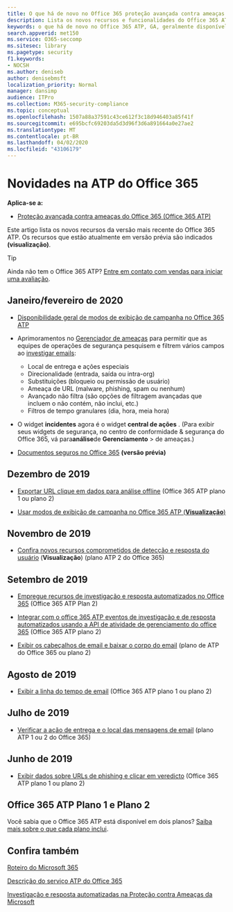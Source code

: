 ```yaml
---
title: O que há de novo no Office 365 proteção avançada contra ameaças
description: Lista os novos recursos e funcionalidades do Office 365 ATP
keywords: o que há de novo no Office 365 ATP, GA, geralmente disponível, recursos, disponível, novo
search.appverid: met150
ms.service: O365-seccomp
ms.sitesec: library
ms.pagetype: security
f1.keywords:
- NOCSH
ms.author: deniseb
author: denisebmsft
localization_priority: Normal
manager: dansimp
audience: ITPro
ms.collection: M365-security-compliance
ms.topic: conceptual
ms.openlocfilehash: 1507a88a37591c43ce612f3c18d946403a85f41f
ms.sourcegitcommit: e695bcfc69203da5d3d96f3d6a891664a0e27ae2
ms.translationtype: MT
ms.contentlocale: pt-BR
ms.lasthandoff: 04/02/2020
ms.locfileid: "43106179"
---
```

# <a name="whats-new-in-office-365-atp"></a>Novidades na ATP do Office 365

**Aplica-se a:**

- [Proteção avançada contra ameaças do Office 365 (Office 365 ATP)](office-365-atp.md)

Este artigo lista os novos recursos da versão mais recente do Office 365 ATP. Os recursos que estão atualmente em versão prévia são indicados **(visualização)**.

> [!TIP]
> Ainda não tem o Office 365 ATP? [Entre em contato com vendas para iniciar uma avaliação](https://go.microsoft.com/fwlink/p/?LinkId=518644).

## <a name="januaryfebruary-2020"></a>Janeiro/fevereiro de 2020

- [Disponibilidade geral de modos de exibição de campanha no Office 365 ATP](campaigns.md)
- Aprimoramentos no [Gerenciador de ameaças](threat-explorer.md) para permitir que as equipes de operações de segurança pesquisem e filtrem vários campos ao [investigar emails](investigate-malicious-email-that-was-delivered.md):
    - Local de entrega e ações especiais
    - Direcionalidade (entrada, saída ou intra-org)
    - Substituições (bloqueio ou permissão de usuário)
    - Ameaça de URL (malware, phishing, spam ou nenhum)
    - Avançado não filtra (são opções de filtragem avançadas que incluem o não contém, não inclui, etc.)
    - Filtros de tempo granulares (dia, hora, meia hora) 

- O widget **incidentes** agora é o widget **central de ações** . (Para exibir seus widgets de segurança, no centro de conformidade & segurança do Office 365, vá para**análise**de **Gerenciamento** > de ameaças.)

- [Documentos seguros no Office 365](https://docs.microsoft.com/microsoft-365/security/office-365-security/safe-docs) **(versão prévia)**

## <a name="december-2019"></a>Dezembro de 2019

- [Exportar URL clique em dados para análise offline](threat-explorer.md#new-features-in-threat-explorer-and-real-time-detections) (Office 365 ATP plano 1 ou plano 2)

- [Usar modos de exibição de campanha no Office 365 ATP (**Visualização**)](campaigns.md)

## <a name="november-2019"></a>Novembro de 2019

- [Confira novos recursos comprometidos de detecção e resposta do usuário](address-compromised-users-quickly.md) (**Visualização**) (plano ATP 2 do Office 365)

## <a name="september-2019"></a>Setembro de 2019

- [Empregue recursos de investigação e resposta automatizados no Office 365](automated-investigation-response-office.md) (Office 365 ATP Plan 2)

- [Integrar com o office 365 ATP eventos de investigação e de resposta automatizados usando a API de atividade de gerenciamento do office 365](https://docs.microsoft.com/office/office-365-management-api/office-365-management-activity-api-schema#office-365-advanced-threat-protection-and-threat-investigation-and-response-schema) (Office 365 ATP plano 2)

- [Exibir os cabeçalhos de email e baixar o corpo do email](investigate-malicious-email-that-was-delivered.md) (plano de ATP do Office 365 ou plano 2)

## <a name="august-2019"></a>Agosto de 2019

- [Exibir a linha do tempo de email](investigate-malicious-email-that-was-delivered.md#view-the-timeline-of-your-email) (Office 365 ATP plano 1 ou plano 2)

## <a name="july-2019"></a>Julho de 2019

- [Verificar a ação de entrega e o local das mensagens de email](investigate-malicious-email-that-was-delivered.md#check-the-delivery-action-and-location) (plano ATP 1 ou 2 do Office 365)

## <a name="june-2019"></a>Junho de 2019

- [Exibir dados sobre URLs de phishing e clicar em veredicto](threat-explorer.md#view-data-about-phishing-urls-and-click-verdict) (Office 365 ATP plano 1 ou plano 2)

## <a name="office-365-atp-plan-1-and-plan-2"></a>Office 365 ATP Plano 1 e Plano 2

Você sabia que o Office 365 ATP está disponível em dois planos? [Saiba mais sobre o que cada plano inclui](office-365-atp.md#office-365-atp-plan-1-and-plan-2).

## <a name="see-also"></a>Confira também

[Roteiro do Microsoft 365](https://www.microsoft.com/microsoft-365/roadmap)

[Descrição do serviço ATP do Office 365](https://docs.microsoft.com/office365/servicedescriptions/office-365-advanced-threat-protection-service-description)

[Investigação e resposta automatizadas na Proteção contra Ameaças da Microsoft](https://docs.microsoft.com/microsoft-365/security/mtp/mtp-autoir)
